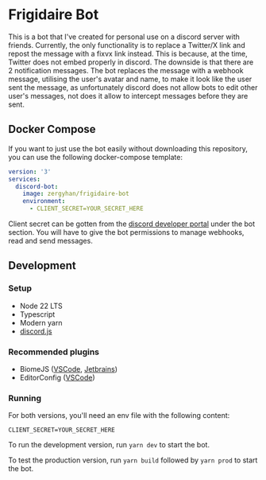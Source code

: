 # Frigidaire Bot
This is a bot that I've created for personal use on a discord server with friends. Currently, the only functionality is to 
replace a Twitter/X link and repost the message with a fixvx link instead. This is because, at the time, Twitter does not embed 
properly in discord. The downside is that there are 2 notification messages. The bot replaces the message with a webhook
message, utilising the user's avatar and name, to make it look like the user sent the message, as unfortunately discord
does not allow bots to edit other user's messages, not does it allow to intercept messages before they are sent.

## Docker Compose
If you want to just use the bot easily without downloading this repository, you can use the following docker-compose template:
```yaml
version: '3'
services:
  discord-bot:
    image: zergyhan/frigidaire-bot
    environment:
      - CLIENT_SECRET=YOUR_SECRET_HERE
```
Client secret can be gotten from the [discord developer portal](https://discord.com/developers/applications) under the bot section.
You will have to give the bot permissions to manage webhooks, read and send messages.

## Development
### Setup
- Node 22 LTS
- Typescript
- Modern yarn
- [discord.js](https://discord.js.org/docs/packages/discord.js/14.18.0)

### Recommended plugins
- BiomeJS ([VSCode](https://marketplace.visualstudio.com/items?itemName=biomejs.biome), [Jetbrains](https://plugins.jetbrains.com/plugin/22761-biome))
- EditorConfig ([VSCode](https://marketplace.visualstudio.com/items?itemName=EditorConfig.EditorConfig))

### Running
For both versions, you'll need an env file with the following content:
```env
CLIENT_SECRET=YOUR_SECRET_HERE
```

To run the development version, run `yarn dev` to start the bot.

To test the production version, run `yarn build` followed by `yarn prod` to start the bot.
